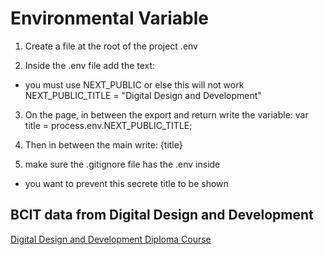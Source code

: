 # Environmental Variable

1. Create a file at the root of the project 
.env


2. Inside the .env file add the text:
- you must use NEXT_PUBLIC or else this will not work
NEXT_PUBLIC_TITLE = "Digital Design and Development"


3. On the page, in between the export and return write the variable:
var title = process.env.NEXT_PUBLIC_TITLE;


4. Then in between the main write:
{title}


5. make sure the .gitignore file has the .env inside
- you want to prevent this secrete title to be shown

## BCIT data from Digital Design and Development
[Digital Design and Development Diploma Course](https://www.bcit.ca/programs/digital-design-and-development-diploma-full-time-6515dipma/)